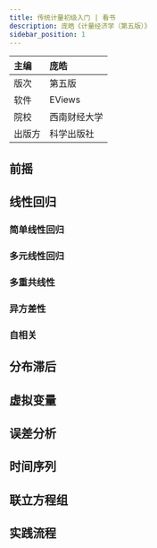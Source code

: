 ```yaml
---
title: 传统计量初级入门 | 看书
description: 庞皓《计量经济学（第五版）》
sidebar_position: 1
---
```

|主编|庞皓|
|:---|:---|
|版次| 第五版|
|软件| EViews |
|院校| 西南财经大学|
|出版方| 科学出版社|

## 前摇

## 线性回归

### 简单线性回归

### 多元线性回归

### 多重共线性

### 异方差性

### 自相关

## 分布滞后

## 虚拟变量

## 误差分析

## 时间序列

## 联立方程组

## 实践流程